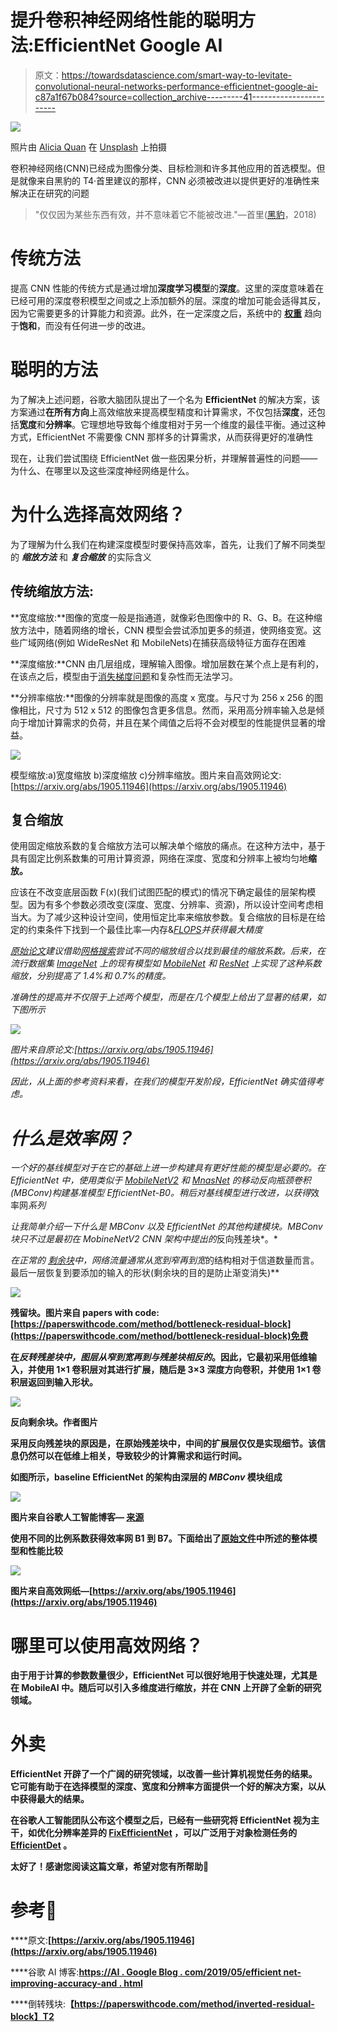 # 提升卷积神经网络性能的聪明方法:EfficientNet Google AI

> 原文：<https://towardsdatascience.com/smart-way-to-levitate-convolutional-neural-networks-performance-efficientnet-google-ai-c87a1f67b084?source=collection_archive---------41----------------------->

![](img/642a1ad24b382719205b5c94ba222d33.png)

照片由 [Alicia Quan](https://unsplash.com/@alicia2joy?utm_source=unsplash&utm_medium=referral&utm_content=creditCopyText) 在 [Unsplash](https://unsplash.com/s/photos/marvel-black-panther?utm_source=unsplash&utm_medium=referral&utm_content=creditCopyText) 上拍摄

卷积神经网络(CNN)已经成为图像分类、目标检测和许多其他应用的首选模型。但是就像来自黑豹的 T4·首里建议的那样，CNN 必须被改进以提供更好的准确性来解决正在研究的问题

> "仅仅因为某些东西有效，并不意味着它不能被改进."—首里([黑豹](https://www.theedgesusu.co.uk/film/cinema/2018/02/15/review-black-panther/)，2018)

# 传统方法

提高 CNN 性能的传统方式是通过增加**深度学习模型**的**深度**。这里的深度意味着在已经可用的深度卷积模型之间或之上添加额外的层。深度的增加可能会适得其反，因为它需要更多的计算能力和资源。此外，在一定深度之后，系统中的 [**权重**](https://docs.paperspace.com/machine-learning/wiki/weights-and-biases) 趋向于**饱和**，而没有任何进一步的改进。

# 聪明的方法

为了解决上述问题，谷歌大脑团队提出了一个名为 **EfficientNet** 的解决方案，该方案通过**在所有方向**上高效缩放来提高模型精度和计算需求，不仅包括**深度**，还包括**宽度**和**分辨率**。它理想地导致每个维度相对于另一个维度的最佳平衡。通过这种方式，EfficientNet 不需要像 CNN 那样多的计算需求，从而获得更好的准确性

现在，让我们尝试围绕 EfficientNet 做一些因果分析，并理解普遍性的问题——为什么、在哪里以及这些深度神经网络是什么。

# 为什么选择高效网络？

为了理解为什么我们在构建深度模型时要保持高效率，首先，让我们了解不同类型的 ***缩放方法*** 和 ***复合缩放*** 的实际含义

## 传统缩放方法:

**宽度缩放:**图像的宽度一般是指通道，就像彩色图像中的 R、G、B。在这种缩放方法中，随着网络的增长，CNN 模型会尝试添加更多的频道，使网络变宽。这些广域网络(例如 WideResNet 和 MobileNets)在捕获高级特征方面存在困难

**深度缩放:**CNN 由几层组成，理解输入图像。增加层数在某个点上是有利的，在该点之后，模型由于[消失梯度问题](https://en.wikipedia.org/wiki/Vanishing_gradient_problem)和复杂性而无法学习。

**分辨率缩放:**图像的分辨率就是图像的高度 x 宽度。与尺寸为 256 x 256 的图像相比，尺寸为 512 x 512 的图像包含更多信息。然而，采用高分辨率输入总是倾向于增加计算需求的负荷，并且在某个阈值之后将不会对模型的性能提供显著的增益。

![](img/1ce4ae0bed2f3dd00ef26fe98b2154ff.png)

模型缩放:a)宽度缩放 b)深度缩放 c)分辨率缩放。图片来自高效网论文:[https://arxiv.org/abs/1905.11946](https://arxiv.org/abs/1905.11946)

## 复合缩放

使用固定缩放系数的复合缩放方法可以解决单个缩放的痛点。在这种方法中，基于具有固定比例系数集的可用计算资源，网络在深度、宽度和分辨率上被均匀地**缩放。**

应该在不改变底层函数 F(x)(我们试图匹配的模式)的情况下确定最佳的层架构模型。因为有多个参数必须改变(深度、宽度、分辨率、资源)，所以设计空间考虑相当大。为了减少这种设计空间，使用恒定比率来缩放参数。复合缩放的目标是在给定的约束条件下找到一个最佳比率—内存&[*FLOPS*](https://en.wikipedia.org/wiki/FLOPS)*并获得最大精度*

*[原始论文](https://arxiv.org/abs/1905.11946)建议借助[网格搜索](https://en.wikipedia.org/wiki/Hyperparameter_optimization#Grid_search)尝试不同的缩放组合以找到最佳的缩放系数。后来，在流行数据集 [ImageNet](http://www.image-net.org) 上的现有模型如 [MobileNet](https://arxiv.org/abs/1704.04861) 和 [ResNet](https://arxiv.org/abs/1512.03385) 上实现了这种系数缩放，分别提高了 1.4%和 0.7%的精度。*

*准确性的提高并不仅限于上述两个模型，而是在几个模型上给出了显著的结果，如下图所示*

*![](img/b5b7d298abf8cdebf85f6c38f79ce03e.png)*

*图片来自原论文:[https://arxiv.org/abs/1905.11946](https://arxiv.org/abs/1905.11946)*

*因此，从上面的参考资料来看，在我们的模型开发阶段，EfficientNet 确实值得考虑。*

# *什么是效率网？*

*一个好的基线模型对于在它的基础上进一步构建具有更好性能的模型是必要的。在 EfficientNet 中，使用类似于 [MobileNetV2](https://arxiv.org/abs/1801.04381) 和 [MnasNet](https://arxiv.org/abs/1807.11626) 的移动反向瓶颈卷积(MBConv)构建基准模型 EfficientNet-B0。稍后对基线模型进行改进，以获得*效率网*系列*

*让我简单介绍一下什么是 MBConv 以及 EfficientNet 的其他构建模块。MBConv 块只不过是最初在 MobineNetV2 CNN 架构中提出的*反向残差块*。*

*在正常的 [*剩余块*](https://en.wikipedia.org/wiki/Residual_neural_network)*中，网络流量通常从*宽到窄再到宽*的结构相对于信道数量而言。最后一层恢复到要添加的输入的形状(剩余块的目的是防止渐变消失)**

**![](img/dfabf179c8b91daf68b14eaf071b6313.png)**

**残留块。图片来自 papers with code:[https://paperswithcode.com/method/bottleneck-residual-block](https://paperswithcode.com/method/bottleneck-residual-block)免费**

**在*反转残差块中，*图层从*窄到宽再到与残差块相反的*。因此，它最初采用低维输入，并使用 1×1 卷积层对其进行扩展，随后是 3×3 深度方向卷积，并使用 1×1 卷积层返回到输入形状。**

**![](img/82b294ce33a3fee8ad72bfaf29ac7d55.png)**

**反向剩余块。作者图片**

**采用反向残差块的原因是，在原始残差块中，中间的扩展层仅仅是实现细节。该信息仍然可以在低维上相关，导致较少的计算需求和运行时间。**

**如图所示，baseline EfficientNet 的架构由深层的 *MBConv* 模块组成**

**![](img/e6ff758b036b610e837dcfe0a1c45075.png)**

**图片来自谷歌人工智能博客— [来源](https://ai.googleblog.com/2019/05/efficientnet-improving-accuracy-and.html)**

**使用不同的比例系数获得效率网 B1 到 B7。下面给出了[原始文件](https://arxiv.org/abs/1905.11946)中所述的整体模型和性能比较**

**![](img/3b3b2ebc55e4cbd2fa1b4852fa02847a.png)**

**图片来自高效网纸—[https://arxiv.org/abs/1905.11946](https://arxiv.org/abs/1905.11946)**

# **哪里可以使用高效网络？**

**由于用于计算的参数数量很少，EfficientNet 可以很好地用于快速处理，尤其是在 **MobileAI** 中。随后可以引入多维度进行缩放，并在 CNN 上开辟了全新的研究领域。**

# **外卖**

**EfficientNet 开辟了一个广阔的研究领域，以改善一些计算机视觉任务的结果。它可能有助于在选择模型的深度、宽度和分辨率方面提供一个好的解决方案，以从中获得最大的结果。**

**在谷歌人工智能团队公布这个模型之后，已经有一些研究将 EfficientNet 视为主干，如优化分辨率差异的 [FixEfficientNet](https://arxiv.org/pdf/2003.08237v3.pdf) ，可以广泛用于对象检测任务的 [EfficientDet](https://arxiv.org/abs/1911.09070) 。**

**太好了！感谢您阅读这篇文章，希望对您有所帮助🙌**

# **参考📙**

****原文:**[https://arxiv.org/abs/1905.11946](https://arxiv.org/abs/1905.11946)**

****谷歌 AI 博客:**[https://AI . Google Blog . com/2019/05/efficient net-improving-accuracy-and . html](https://ai.googleblog.com/2019/05/efficientnet-improving-accuracy-and.html)**

****倒转残块:**【https://paperswithcode.com/method/inverted-residual-block】T2**